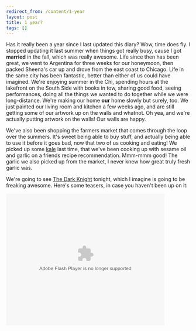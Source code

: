 ```yaml
---
redirect_from: /content/1-year
layout: post
title: 1 year?
tags: []
---
```

Has it really been a year since I last updated this diary? Wow, time does fly. I stopped updating it last summer when things got really busy, cause I got **married** in the fall, which was really awesome. Life since then has been great, we went to Argentina for three weeks for our honeymoon, then packed Sheena's car up and drove from the east coast to Chicago. Life in the same city has been fantastic, better than either of us could have imagined. We're enjoying summer in the Chi, spending hours at the lakefront on the South Side with books in tow, sharing good food, seeing performances, doing all the things we wanted to do together while we were long-distance. We're making our home **our** home slowly but surely, too. We just painted our living room and kitchen a few weeks ago, and are still getting some of our artwork up on the walls and whatnot. Oh yea, and we're actually putting artwork on the walls! Our walls are happy. 

We've also been shopping the farmers market that comes through the loop over the summers. It's sweet being able to buy stuff, and actually being able to use it before it goes bad, now that two of us cooking and eating! We picked up some [kale](http://en.wikipedia.org/wiki/Kale) last time, that we've been cooking up with sesame oil and garlic on a friends recipe recommendation. Mmm-mmm good! The garlic we also picked up from the market, I never knew how great truly fresh garlic was.

We're going to see [The Dark Knight](http://thedarkknight.warnerbros.com/) tonight, which I imagine is going to be freaking awesome. Here's some teasers, in case you haven't been up on it:

<embed src='http://images.rottentomatoes.com/files/flash/video/ev_rt.swf' flashvars='object_ID=1184851&#38;IGNMediaID=2387024&#38;allownetworking="all"' type='application/x-shockwave-flash' width='433' height='360' ></embed>


